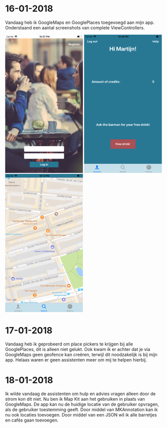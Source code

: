 # 16-01-2018

Vandaag heb ik GoogleMaps en GooglePlaces toegevoegd aan mijn app. Onderstaand een aantal screenshots van complete ViewControllers.

<img src="https://raw.githubusercontent.com/MartijnBlauw/Project/master/doc/LoginScreen.png" width="250"> <img src="https://raw.githubusercontent.com/MartijnBlauw/Project/master/doc/IndexScreen.png" width="250"> <img src="https://raw.githubusercontent.com/MartijnBlauw/Project/master/doc/MapScreen.png" width="250">

# 17-01-2018

Vandaag heb ik geprobeerd om place pickers te krijgen bij alle GooglePlaces, dit is alleen niet gelukt. Ook kwam ik er achter dat je via GoogleMaps geen geofence kan creëren, terwijl dit noodzakelijk is bij mijn app. Helaas waren er geen assistenten meer om mij te helpen hierbij. 

# 18-01-2018

Ik wilde vandaag de assistenten om hulp en advies vragen alleen door de strom kon dit niet. Nu ben ik Map Kit aan het gebruiken in plaats van GoogleMaps. De app kan nu de huidige locatie van de gebruiker opvragen, als de gebruiker toestemming geeft. Door middel van MKAnnotation kan ik nu ook locaties toevoegen. Door middel van een JSON wil ik alle barretjes en cafés gaan toevoegen.
